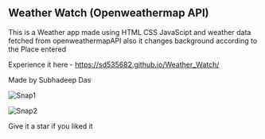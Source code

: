 ## Weather Watch (Openweathermap API)

This is a Weather app made using HTML CSS JavaScipt and weather data fetched from openweathermapAPI
also it changes background according to the Place entered

Experience it here - https://sd535682.github.io/Weather_Watch/

Made by Subhadeep Das

 ![Snap1](https://user-images.githubusercontent.com/61840607/158776030-1d83127f-83c6-41b9-a3f1-4650b61c77f8.png)
 
 ![Snap2](https://user-images.githubusercontent.com/61840607/158776180-78090887-b9cf-4d18-9a78-71e78118a098.png)
 
 Give it a star if you liked it
